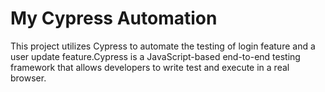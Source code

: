 # My Cypress Automation 

This project utilizes Cypress to automate the testing of login feature and a user update feature.Cypress is a JavaScript-based end-to-end testing framework that allows developers to write test and execute in a real browser.

